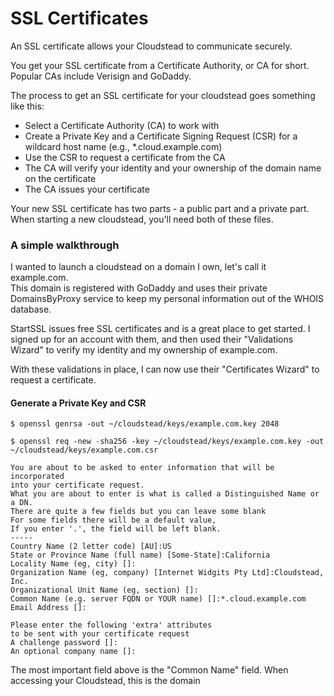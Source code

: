 SSL Certificates
================

An SSL certificate allows your Cloudstead to communicate securely.

You get your SSL certificate from a Certificate Authority, or CA for short. Popular CAs include Verisign and GoDaddy.

The process to get an SSL certificate for your cloudstead goes something like this:

 * Select a Certificate Authority (CA) to work with
 * Create a Private Key and a Certificate Signing Request (CSR) for a wildcard host name (e.g., *.cloud.example.com)
 * Use the CSR to request a certificate from the CA
 * The CA will verify your identity and your ownership of the domain name on the certificate
 * The CA issues your certificate

Your new SSL certificate has two parts - a public part and a private part. When starting a new cloudstead,
you'll need both of these files.

### A simple walkthrough  

I wanted to launch a cloudstead on a domain I own, let's call it example.com.  
This domain is registered with GoDaddy and uses their private DomainsByProxy service to keep my personal information
out of the WHOIS database.

StartSSL issues free SSL certificates and is a great place to get started. I signed up for an account with them, and 
then used their "Validations Wizard" to verify my identity and my ownership of example.com.

With these validations in place, I can now use their "Certificates Wizard" to request a certificate.

#### Generate a Private Key and CSR

    $ openssl genrsa -out ~/cloudstead/keys/example.com.key 2048
    
    $ openssl req -new -sha256 -key ~/cloudstead/keys/example.com.key -out ~/cloudstead/keys/example.com.csr
    
    You are about to be asked to enter information that will be incorporated
    into your certificate request.
    What you are about to enter is what is called a Distinguished Name or a DN.
    There are quite a few fields but you can leave some blank
    For some fields there will be a default value,
    If you enter '.', the field will be left blank.
    -----
    Country Name (2 letter code) [AU]:US
    State or Province Name (full name) [Some-State]:California
    Locality Name (eg, city) []:
    Organization Name (eg, company) [Internet Widgits Pty Ltd]:Cloudstead, Inc.
    Organizational Unit Name (eg, section) []:
    Common Name (e.g. server FQDN or YOUR name) []:*.cloud.example.com
    Email Address []:
    
    Please enter the following 'extra' attributes
    to be sent with your certificate request
    A challenge password []:
    An optional company name []:

The most important field above is the "Common Name" field. When accessing your Cloudstead, this is the domain 